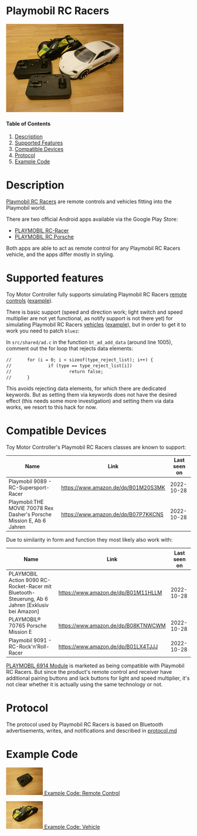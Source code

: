 # Playmobil RC Racers

![Devices](images/devices-320px.jpg)

#### Table of Contents

1. [Description](#description)
1. [Supported Features](#supported-features)
1. [Compatible Devices](#compatible-devices)
1. [Protocol](#protocol)
1. [Example Code](#example-code)



# Description

[Playmobil RC Racers](https://www.playmobil.de/inhalt/play_film_action_rcracers_2017_01/PLAY_FILM_ACTION_RCRACERS_2017_01.html)
are remote controls and vehicles fitting into the Playmobil world.

There are two official Android apps available via the Google Play Store:

* [PLAYMOBIL RC-Racer](https://play.google.com/store/apps/details?id=com.playmobil.rcracer)
* [PLAYMOBIL RC Porsche](https://play.google.com/store/apps/details?id=com.playmobil.porsche)

Both apps are able to act as remote control for any Playmobil RC
Racers vehicle, and the apps differ mostly in styling.




# Supported features

Toy Motor Controller fully supports simulating Playmobil RC Racers
[remote
controls](../../toy_motor_controller/toy/playmobil_rc_racers/remote_control.py)
([example](../../examples/playmobil-rc-racers-remote-control-demo.py)).

There is basic support (speed and direction work; light switch and speed
multiplier are not yet functional, as notify support is not there yet) for
simulating Playmobil RC Racers
[vehicles](../../toy_motor_controller/toy/playmobil_rc_racers/vehicle.py)
([example](../../examples/playmobil-rc-racers-vehicle-demo.py)), but in order to
get it to work you need to patch `bluez`:

In `src/shared/ad.c` in the function `bt_ad_add_data` (around line 1005),
comment out the for loop that rejects data elements:

```
//      for (i = 0; i < sizeof(type_reject_list); i++) {
//              if (type == type_reject_list[i])
//                      return false;
//      }
```

This avoids rejecting data elements, for which there are dedicated keywords. But
as setting them via keywords does not have the desired effect (this needs some
more investigation) and setting them via data works, we resort to this hack for
now.



# Compatible Devices

Toy Motor Controller's Playmobil RC Racers classes are known to support:

| Name | Link | Last seen on |
| --- | --- | --- |
| Playmobil 9089 - RC-Supersport-Racer | https://www.amazon.de/dp/B01M20S3MK | 2022-10-28 |
| Playmobil:THE MOVIE 70078 Rex Dasher's Porsche Mission E, Ab 6 Jahren  | https://www.amazon.de/dp/B07P7KKCNS | 2022-10-28 |

Due to similarity in form and function they most likely also work with:

| Name | Link | Last seen on |
| --- | --- | --- |
| PLAYMOBIL Action 9090 RC-Rocket-Racer mit Bluetooth-Steuerung, Ab 6 Jahren [Exklusiv bei Amazon] | https://www.amazon.de/dp/B01M11HLLM | 2022-10-28 |
| PLAYMOBIL® 70765 Porsche Mission E | https://www.amazon.de/dp/B08KTNWCWM | 2022-10-28 |
| Playmobil 9091 - RC-Rock'n'Roll-Racer | https://www.amazon.de/dp/B01LX4TJJJ | 2022-10-28 |


[PLAYMOBIL 6914 Module](https://www.amazon.de/dp/B016MJNEH8) is marketed as
being compatible with Playmobil RC Racers. But since the product's remote
control and receiver have additional pairing buttons and lack buttons for light
and speed multiplier, it's not clear whether it is actually using the same
technology or not.



# Protocol

The protocol used by Playmobil RC Racers is based on Bluetooth advertisements,
writes, and notifications and described in [protocol.md](protocol.md)



# Example Code

[![Remote control](images/remote-control-100px.jpg) Example Code:
Remote
Control](../../examples/playmobil-rc-racers-remote-control-demo.py)

[![Hub](images/vehicle-100px.jpg) Example Code:
Vehicle](../../examples/playmobil-rc-racers-vehicle-demo.py)
